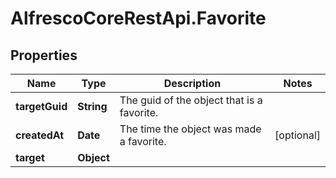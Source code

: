 # AlfrescoCoreRestApi.Favorite

## Properties
Name | Type | Description | Notes
------------ | ------------- | ------------- | -------------
**targetGuid** | **String** | The guid of the object that is a favorite. | 
**createdAt** | **Date** | The time the object was made a favorite. | [optional] 
**target** | **Object** |  | 


